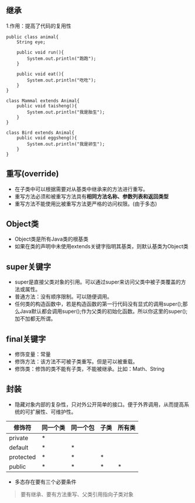 ## 继承
1.作用：提高了代码的复用性
```
public class animal{
    String eye;
    
    public void run(){
        System.out.println("跑跑");
    }
    
    public void eat(){
        System.out.println("吃吃");
    }
}

class Mammal extends Animal{
    public void taisheng(){
        System.out.println("我是胎生");
    }
}

class Bird extends Animal{
    public void eggsheng(){
        System.out.println("我是卵生");
    }
}
```

## 重写(override)
* 在子类中可以根据需要对从基类中继承来的方法进行重写。
* 重写方法必须和被重写方法具有**相同方法名称、参数列表和返回类型**
* 重写方法不能使用比被重写方法更严格的访问权限。(由于多态)

## Object类
* Object类是所有Java类的根基类
* 如果在类的声明中未使用extends关键字指明其基类，则默认基类为Object类

## super关键字
* super是直接父类对象的引用。可以通过super来访问父类中被子类覆盖的方法或属性。
* 普通方法：没有顺序限制。可以随便调用。
* 任何类的构造函数中，若是构造函数的第一行代码没有显式的调用super();那么Java默认都会调用super();作为父类的初始化函数。所以你这里的super();加不加都无所谓。

## final关键字
* 修饰变量：常量
* 修饰方法：该方法不可被子类重写。但是可以被重载。
* 修饰类：修饰的类不能有子类，不能被继承。比如：Math、String

## 封装
* 隐藏对象内部的复杂性，只对外公开简单的接口。便于外界调用，从而提高系统的可扩展性、可维护性。


修饰符  | 同一个类 | 同一个包 |  子类  |所有类
   ---   |    ---   |    ---   |   ---  |  ---
private    | * |
default    | * | * |   |
protected  | * | * | * |
public     | * | * | * | * |

* 多态存在要有三个必要条件
>要有继承、要有方法重写、父类引用指向子类对象


